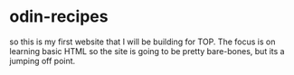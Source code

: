 # odin-recipes
so this is my first website that I will be building for TOP.
The focus is on learning basic HTML so the site is going to be pretty bare-bones, but its a jumping off point.